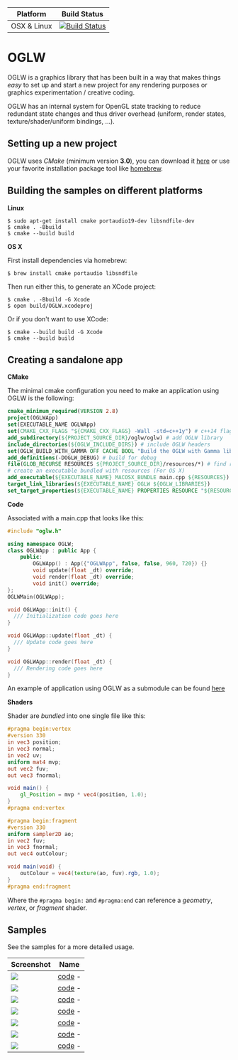 |Platform|Build Status|
|--------|------|
|OSX & Linux|[![Build Status](https://travis-ci.org/karimnaaji/oglw.svg?branch=master)](https://travis-ci.org/karimnaaji/oglw)|


# OGLW
OGLW is a graphics library that has been built in a way that makes things _easy_ to set up and start a new project for any rendering purposes or graphics experimentation / creative coding.

OGLW has an internal system for OpenGL state tracking to reduce redundant state changes and thus driver overhead (uniform, render states, texture/shader/uniform bindings, ...).

Setting up a new project
------------------------

OGLW uses _CMake_ (minimum version **3.0**), you can download it [here](http://www.cmake.org/download/) or use your favorite installation package tool like [homebrew](http://brew.sh/).


Building the samples on different platforms
-------------------------------------------
**Linux**

```
$ sudo apt-get install cmake portaudio19-dev libsndfile-dev
$ cmake . -Bbuild
$ cmake --build build
```
**OS X**

First install dependencies via homebrew:
```
$ brew install cmake portaudio libsndfile
```
Then run either this, to generate an XCode project:
```
$ cmake . -Bbuild -G Xcode
$ open build/OGLW.xcodeproj
```

Or if you don't want to use XCode:
```
$ cmake --build build -G Xcode
$ cmake --build build
```

Creating a sandalone app
------------------------

**CMake**

The minimal cmake configuration you need to make an application using OGLW is the following:

```cmake
cmake_minimum_required(VERSION 2.8)
project(OGLWApp)
set(EXECUTABLE_NAME OGLWApp)
set(CMAKE_CXX_FLAGS "${CMAKE_CXX_FLAGS} -Wall -std=c++1y") # c++14 flags
add_subdirectory(${PROJECT_SOURCE_DIR}/oglw/oglw) # add OGLW library
include_directories(${OGLW_INCLUDE_DIRS}) # include OGLW headers
set(OGLW_BUILD_WITH_GAMMA OFF CACHE BOOL "Build the OGLW with Gamma library") # don't use sound processing library
add_definitions(-DOGLW_DEBUG) # build for debug
file(GLOB_RECURSE RESOURCES ${PROJECT_SOURCE_DIR}/resources/*) # find resources
# create an executable bundled with resources (For OS X)
add_executable(${EXECUTABLE_NAME} MACOSX_BUNDLE main.cpp ${RESOURCES})
target_link_libraries(${EXECUTABLE_NAME} OGLW ${OGLW_LIBRARIES})
set_target_properties(${EXECUTABLE_NAME} PROPERTIES RESOURCE "${RESOURCES}")
````

**Code**

Associated with a main.cpp that looks like this:

```c++
#include "oglw.h"

using namespace OGLW;
class OGLWApp : public App {
    public:
        OGLWApp() : App({"OGLWApp", false, false, 960, 720}) {}
        void update(float _dt) override;
        void render(float _dt) override;
        void init() override;
};
OGLWMain(OGLWApp);

void OGLWApp::init() {
  /// Initialization code goes here
}

void OGLWApp::update(float _dt) {
  /// Update code goes here
}

void OGLWApp::render(float _dt) {
  /// Rendering code goes here
}
```

An example of application using OGLW as a submodule can be found [here](https://github.com/karimnaaji/oglw/blob/master/template/main.txt)

**Shaders**

Shader are _bundled_ into one single file like this:

```glsl
#pragma begin:vertex
#version 330
in vec3 position;
in vec3 normal;
in vec2 uv;
uniform mat4 mvp;
out vec2 fuv;
out vec3 fnormal;

void main() {
    gl_Position = mvp * vec4(position, 1.0);
}
#pragma end:vertex

#pragma begin:fragment
#version 330
uniform sampler2D ao;
in vec2 fuv;
in vec3 fnormal;
out vec4 outColour;

void main(void) {
    outColour = vec4(texture(ao, fuv).rgb, 1.0);
}
#pragma end:fragment
```
Where the `#pragma begin:` and `#pragma:end` can reference a _geometry_, _vertex_, or _fragment_ shader.

Samples
-------
See the samples for a more detailed usage.

| Screenshot  | Name |
| ------------- | ------------- |
| [![](img/capture0.png)](/blocks)| [code](https://github.com/karimnaaji/vectiler/tree/master/renderer) - |
| [![](img/capture1.png)](/blocks)| [code](https://github.com/karimnaaji/oglw/tree/master/samples/tile) - |
| [![](img/capture2.png)](/blocks)| [code](https://github.com/karimnaaji/oglw/tree/master/samples/terrain) - |
| [![](img/capture3.png)](/blocks)| [code]() - |
| [![](img/capture4.png)](/blocks)| [code](https://github.com/karimnaaji/oglw/tree/master/samples/debugdraw) - |
| [![](img/capture5.png)](/blocks)| [code](https://github.com/karimnaaji/oglw/tree/master/samples/mesh-sem) - |
| [![](img/capture6.png)](/blocks)| [code](https://github.com/karimnaaji/oglw/tree/master/samples/debugdraw) - |
